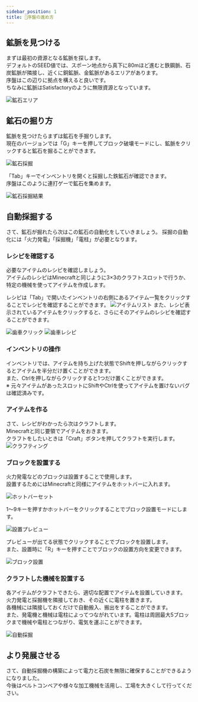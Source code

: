 ```yaml
---
sidebar_position: 1
title: 🚧序盤の進め方
---
```


## 鉱脈を見つける
まずは最初の資源となる鉱脈を探します。  
デフォルトのSEED値では、スポーン地点から真下に80mほど進むと鉄鋼脈、石炭鉱脈が隣接し、近くに銅鉱脈、金鉱脈があるエリアがあります。  
序盤はこの辺りに拠点を構えると良いです。  
ちなみに鉱脈はSatisfactoryのように無限資源となっています。  

![鉱石エリア](/img/tutorial/ore_area.png)

## 鉱石の掘り方
鉱脈を見つけたらまずは鉱石を手掘りします。  
現在のバージョンでは「G」キーを押してブロック破壊モードにし、鉱脈をクリックすると鉱石を掘ることができます。

![鉱石採掘](/img/tutorial/mining_ore.png)

「Tab」キーでインベントリを開くと採掘した鉄鉱石が確認できます。  
序盤はこのように連打ゲーで鉱石を集めます。  

![鉱石採掘結果](/img/tutorial/mining_result.png)

## 自動採掘する
さて、鉱石が掘れたら次はこの鉱石の自動化をしていきましょう。
採掘の自動化には「火力発電」「採掘機」「電柱」が必要となります。

### レシピを確認する
必要なアイテムのレシピを確認しましょう。  
アイテムのレシピはMinecraftと同じように3×3のクラフトスロットで行うか、特定の機械を使ってアイテムを作成します。  
  
レシピは「Tab」で開いたインベントリの右側にあるアイテム一覧をクリックすることでレシピを確認することができます。
![アイテムリスト](/img/tutorial/item_craft_list.png)
また、レシピ表示されているアイテムをクリックすると、さらにそのアイテムのレシピを確認することができます。  

![歯車クリック](/img/tutorial/push_iron_gear.png)
![歯車レシピ](/img/tutorial/iron_gear_recpie.png)


### インベントリの操作
インベントリでは、アイテムを持ち上げた状態でShiftを押しながらクリックするとアイテムを半分だけ置くことができます。  
また、Ctrlを押しながらクリックすると1つだけ置くことができます。  
※ 元々アイテムがあったスロットにShiftやCtrlを使ってアイテムを置けないバグは確認済みです。  

### アイテムを作る
さて、レシピがわかったら次はクラフトします。  
Minecraftと同じ要領でアイテムをおきます。  
クラフトをしたいときは「Craft」ボタンを押してクラフトを実行します。  
![クラフティング](/img/tutorial/crafting.png)

### ブロックを設置する
火力発電などのブロックは設置することで使用します。  
設置するためにはMinecraftと同様にアイテムをホットバーに入れます。

![ホットバーセット](/img/tutorial/set_hotbar.png)  

1〜9キーを押すかホットバーをクリックすることでブロック設置モードにします。   

![設置プレビュー](/img/tutorial/place_preview.png)

プレビューが出てる状態でクリックすることでブロックを設置します。  
また、設置時に「R」キーを押すことでブロックの設置方向を変更できます。  

![ブロック設置](/img/tutorial/placed.png)

### クラフトした機械を設置する
各アイテムがクラフトできたら、適切な配置でアイテムを設置していきます。  
火力発電と採掘機を隣接しておき、その近くに電柱を置きます。  
各機械には隣接しておくだけで自動搬入、搬出をすることができます。  
また、発電機と機械は電柱によってつながれています。電柱は周囲最大5ブロックまで機械や電柱とつながり、電気を運ぶことができます。  

![自動採掘](/img/tutorial/auto_mining.png)

## より発展させる
さて、自動採掘機の構築によって電力と石炭を無限に確保することができるようになりました。  
今後はベルトコンベアや様々な加工機械を活用し、工場を大きくして行ってください。

